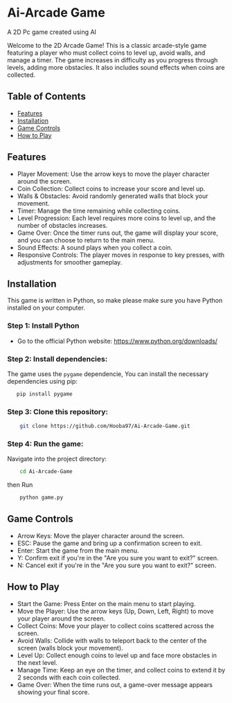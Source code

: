 # Ai-Arcade Game
A 2D Pc game created using AI 

Welcome to the 2D Arcade Game! This is a classic arcade-style game featuring a player who must collect coins to level up, avoid walls, and manage a timer. The game increases in difficulty as you progress through levels, adding more obstacles. It also includes sound effects when coins are collected.

## Table of Contents
- [Features](#features)
- [Installation](#Installation)
- [Game Controls](#Game-Controls)
- [How to Play](#How-to-Play)

## Features
- Player Movement: Use the arrow keys to move the player character around the screen.
- Coin Collection: Collect coins to increase your score and level up.
- Walls & Obstacles: Avoid randomly generated walls that block your movement.
- Timer: Manage the time remaining while collecting coins.
- Level Progression: Each level requires more coins to level up, and the number of obstacles increases.
- Game Over: Once the timer runs out, the game will display your score, and you can choose to return to the main menu.
- Sound Effects: A sound plays when you collect a coin.
- Responsive Controls: The player moves in response to key presses, with adjustments for smoother gameplay.

## Installation
This game is written in Python, so make please make sure you have Python installed on your computer. 

### Step 1: Install Python
- Go to the official Python website: https://www.python.org/downloads/

### Step 2: Install dependencies:
The game uses the `pygame` dependencie, You can install the necessary dependencies using pip:

```bash
   pip install pygame
   ```
### Step 3: Clone this repository:

```bash
    git clone https://github.com/Hooba97/Ai-Arcade-Game.git
   ```

### Step 4: Run the game:

Navigate into the project directory:
```bash
    cd Ai-Arcade-Game
   ```
then Run 
```bash
    python game.py
   ```
## Game Controls
- Arrow Keys: Move the player character around the screen.
- ESC: Pause the game and bring up a confirmation screen to exit.
- Enter: Start the game from the main menu.
- Y: Confirm exit if you're in the "Are you sure you want to exit?" screen.
- N: Cancel exit if you're in the "Are you sure you want to exit?" screen.

## How to Play
- Start the Game: Press Enter on the main menu to start playing.
- Move the Player: Use the arrow keys (Up, Down, Left, Right) to move your player around the screen.
- Collect Coins: Move your player to collect coins scattered across the screen.
- Avoid Walls: Collide with walls to teleport back to the center of the screen (walls block your movement).
- Level Up: Collect enough coins to level up and face more obstacles in the next level.
- Manage Time: Keep an eye on the timer, and collect coins to extend it by 2 seconds with each coin collected.
- Game Over: When the time runs out, a game-over message appears showing your final score.
